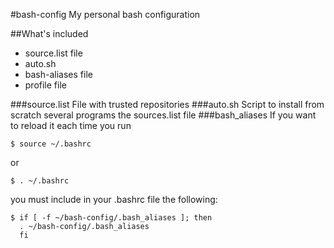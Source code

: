 #bash-config
My personal bash configuration

##What's included
- source.list file
- auto.sh
- bash-aliases file
- profile file

###source.list
File with trusted repositories
###auto.sh
Script to install from scratch several programs the sources.list file
###bash_aliases
If you want to reload it each time you run 
	
	$ source ~/.bashrc
or

	$ . ~/.bashrc

you must include in your .bashrc file the following:


	$ if [ -f ~/bash-config/.bash_aliases ]; then
      . ~/bash-config/.bash_aliases
      fi
